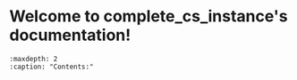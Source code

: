 # Welcome to complete_cs_instance's documentation!

``` {toctree}
:maxdepth: 2
:caption: "Contents:"


```

